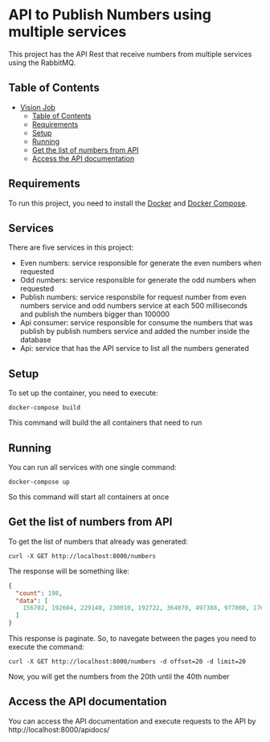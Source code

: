 # API to Publish Numbers using multiple services

This project has the API Rest that receive numbers from multiple services using the RabbitMQ.

## Table of Contents

* [Vision Job](#vision-job)
  + [Table of Contents](#table-of-contents)
  + [Requirements](#requirements)
  + [Setup](#setup)
  + [Running](#running)
  + [Get the list of numbers from API](#get-the-list-of-numbers-from-api)
  + [Access the API documentation](#access-the-api-documentation)

## Requirements

To run this project, you need to install the [Docker](https://docs.docker.com/install/) and [Docker Compose](https://docs.docker.com/compose/install/).

## Services

There are five services in this project:

* Even numbers: service responsible for generate the even numbers when requested
* Odd numbers: service responsible for generate the odd numbers when requested
* Publish numbers: service responsbile for request number from even numbers service and odd numbers service at each 500 milliseconds and publish the numbers bigger than 100000
* Api consumer: service responsible for consume the numbers that was publish by publish numbers service and added the number inside the database
* Api: service that has the API service to list all the numbers generated

## Setup

To set up the container, you need to execute:

``` console
docker-compose build
```

This command will build the all containers that need to run

## Running

You can run all services with one single command:

``` console
docker-compose up
```

So this command will start all containers at once

## Get the list of numbers from API

To get the list of numbers that already was generated:

``` console
curl -X GET http://localhost:8000/numbers 
```

The response will be something like:

``` json
{
  "count": 198,
  "data": [
    156702, 192604, 229140, 230010, 192722, 364070, 497388, 977000, 176412, 161102, 433570, 168510, 311520, 207270, 486312, 116482, 422206, 176548, 103734, 573000
  ]
}
```

This response is paginate. So, to navegate between the pages you need to execute the command:

``` console
curl -X GET http://localhost:8000/numbers -d offset=20 -d limit=20
```

Now, you will get the numbers from the 20th until the 40th number

## Access the API documentation

You can access the API documentation and execute requests to the API by http://localhost:8000/apidocs/

